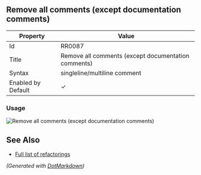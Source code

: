 ## Remove all comments \(except documentation comments\)

| Property           | Value                                                 |
| ------------------ | ----------------------------------------------------- |
| Id                 | RR0087                                                |
| Title              | Remove all comments \(except documentation comments\) |
| Syntax             | singleline/multiline comment                          |
| Enabled by Default | &#x2713;                                              |

### Usage

![Remove all comments (except documentation comments)](../../images/refactorings/RemoveAllCommentsExceptDocumentationComments.png)

## See Also

* [Full list of refactorings](Refactorings.md)


*\(Generated with [DotMarkdown](http://github.com/JosefPihrt/DotMarkdown)\)*